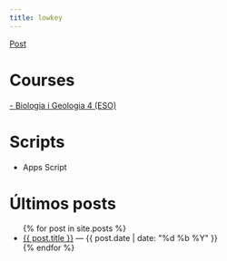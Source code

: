 ```yaml
---
title: lowkey
---
```


[Post](_posts/2025-06-21-Eso.md)

# Courses
[- Biologia i Geologia 4 (ESO)](https://github.com/lveygonz/biogeo4)

# Scripts
- Apps Script

# Últimos posts

<ul>
  {% for post in site.posts %}
  <li><a href="{{ post.url }}">{{ post.title }}</a> — {{ post.date | date: "%d %b %Y" }}</li>
  {% endfor %}
</ul>
